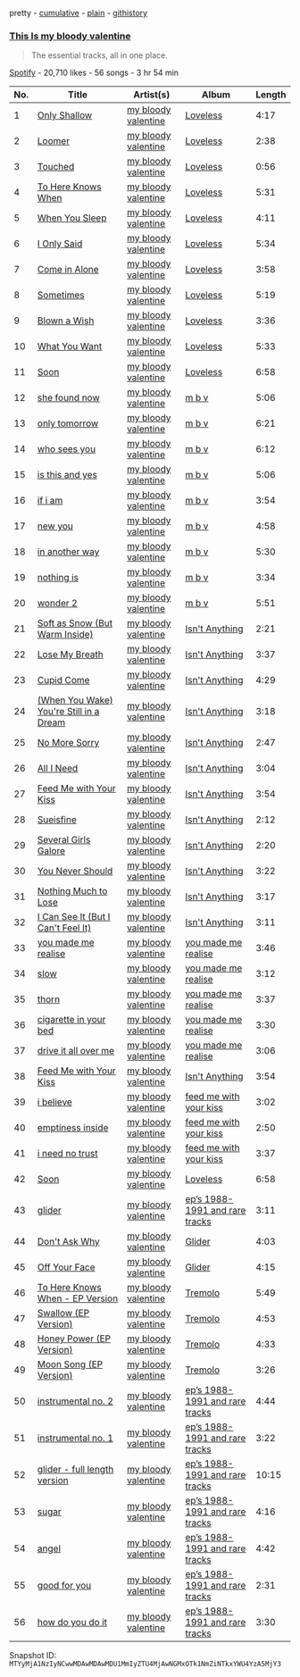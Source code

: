 pretty - [cumulative](/playlists/cumulative/37i9dQZF1DX8axc278uE9F.md) - [plain](/playlists/plain/37i9dQZF1DX8axc278uE9F) - [githistory](https://github.githistory.xyz/mackorone/spotify-playlist-archive/blob/main/playlists/plain/37i9dQZF1DX8axc278uE9F)

### [This Is my bloody valentine](https://open.spotify.com/playlist/37i9dQZF1DX8axc278uE9F)

> The essential tracks, all in one place.

[Spotify](https://open.spotify.com/user/spotify) - 20,710 likes - 56 songs - 3 hr 54 min

| No. | Title | Artist(s) | Album | Length |
|---|---|---|---|---|
| 1 | [Only Shallow](https://open.spotify.com/track/52UcjsM15hjCQAUbTW2hy1) | [my bloody valentine](https://open.spotify.com/artist/3G3Gdm0ZRAOxLrbyjfhii5) | [Loveless](https://open.spotify.com/album/3GH4IiI6jQAIvnHVdb5FB6) | 4:17 |
| 2 | [Loomer](https://open.spotify.com/track/1kAQmY7yNW6LFdDftDbe1X) | [my bloody valentine](https://open.spotify.com/artist/3G3Gdm0ZRAOxLrbyjfhii5) | [Loveless](https://open.spotify.com/album/3GH4IiI6jQAIvnHVdb5FB6) | 2:38 |
| 3 | [Touched](https://open.spotify.com/track/1I63q5aYjoyai9CI8QXDrn) | [my bloody valentine](https://open.spotify.com/artist/3G3Gdm0ZRAOxLrbyjfhii5) | [Loveless](https://open.spotify.com/album/3GH4IiI6jQAIvnHVdb5FB6) | 0:56 |
| 4 | [To Here Knows When](https://open.spotify.com/track/41R4fI1Z1w2gsJEFQWdeJs) | [my bloody valentine](https://open.spotify.com/artist/3G3Gdm0ZRAOxLrbyjfhii5) | [Loveless](https://open.spotify.com/album/3GH4IiI6jQAIvnHVdb5FB6) | 5:31 |
| 5 | [When You Sleep](https://open.spotify.com/track/3HfEgAaf0koxBpBB8NvGda) | [my bloody valentine](https://open.spotify.com/artist/3G3Gdm0ZRAOxLrbyjfhii5) | [Loveless](https://open.spotify.com/album/3GH4IiI6jQAIvnHVdb5FB6) | 4:11 |
| 6 | [I Only Said](https://open.spotify.com/track/0oiGUMBeL8Bn0csxAl4a1W) | [my bloody valentine](https://open.spotify.com/artist/3G3Gdm0ZRAOxLrbyjfhii5) | [Loveless](https://open.spotify.com/album/3GH4IiI6jQAIvnHVdb5FB6) | 5:34 |
| 7 | [Come in Alone](https://open.spotify.com/track/5NziFO1dYnQPu2EXdTB4UL) | [my bloody valentine](https://open.spotify.com/artist/3G3Gdm0ZRAOxLrbyjfhii5) | [Loveless](https://open.spotify.com/album/3GH4IiI6jQAIvnHVdb5FB6) | 3:58 |
| 8 | [Sometimes](https://open.spotify.com/track/5KBKqxYY263Tr0haAu3fMz) | [my bloody valentine](https://open.spotify.com/artist/3G3Gdm0ZRAOxLrbyjfhii5) | [Loveless](https://open.spotify.com/album/3GH4IiI6jQAIvnHVdb5FB6) | 5:19 |
| 9 | [Blown a Wish](https://open.spotify.com/track/5iaeuSweyKjyrNa47uwwk3) | [my bloody valentine](https://open.spotify.com/artist/3G3Gdm0ZRAOxLrbyjfhii5) | [Loveless](https://open.spotify.com/album/3GH4IiI6jQAIvnHVdb5FB6) | 3:36 |
| 10 | [What You Want](https://open.spotify.com/track/6TQMx46BOs5GHS3hcshYQf) | [my bloody valentine](https://open.spotify.com/artist/3G3Gdm0ZRAOxLrbyjfhii5) | [Loveless](https://open.spotify.com/album/3GH4IiI6jQAIvnHVdb5FB6) | 5:33 |
| 11 | [Soon](https://open.spotify.com/track/7ITRNB9OckYIp2SW2iXU8U) | [my bloody valentine](https://open.spotify.com/artist/3G3Gdm0ZRAOxLrbyjfhii5) | [Loveless](https://open.spotify.com/album/3GH4IiI6jQAIvnHVdb5FB6) | 6:58 |
| 12 | [she found now](https://open.spotify.com/track/4g8Hx6Jg0Qf0t0VGl60pT0) | [my bloody valentine](https://open.spotify.com/artist/3G3Gdm0ZRAOxLrbyjfhii5) | [m b v](https://open.spotify.com/album/2SlSnUYW5bgtdWXVymv18a) | 5:06 |
| 13 | [only tomorrow](https://open.spotify.com/track/7gjo7CYtOAcm0q8hGEHQ23) | [my bloody valentine](https://open.spotify.com/artist/3G3Gdm0ZRAOxLrbyjfhii5) | [m b v](https://open.spotify.com/album/2SlSnUYW5bgtdWXVymv18a) | 6:21 |
| 14 | [who sees you](https://open.spotify.com/track/6MGkqYuQhx5AGMINNj5ZRU) | [my bloody valentine](https://open.spotify.com/artist/3G3Gdm0ZRAOxLrbyjfhii5) | [m b v](https://open.spotify.com/album/2SlSnUYW5bgtdWXVymv18a) | 6:12 |
| 15 | [is this and yes](https://open.spotify.com/track/0pKiRUUo88v5lIiSNZwEwj) | [my bloody valentine](https://open.spotify.com/artist/3G3Gdm0ZRAOxLrbyjfhii5) | [m b v](https://open.spotify.com/album/2SlSnUYW5bgtdWXVymv18a) | 5:06 |
| 16 | [if i am](https://open.spotify.com/track/4RKalKzz6hvzrLWiQVyItO) | [my bloody valentine](https://open.spotify.com/artist/3G3Gdm0ZRAOxLrbyjfhii5) | [m b v](https://open.spotify.com/album/2SlSnUYW5bgtdWXVymv18a) | 3:54 |
| 17 | [new you](https://open.spotify.com/track/7lZIMb2AD7T09fZlqOQJ0q) | [my bloody valentine](https://open.spotify.com/artist/3G3Gdm0ZRAOxLrbyjfhii5) | [m b v](https://open.spotify.com/album/2SlSnUYW5bgtdWXVymv18a) | 4:58 |
| 18 | [in another way](https://open.spotify.com/track/06G8mgjP4x4q4ctddKbSNe) | [my bloody valentine](https://open.spotify.com/artist/3G3Gdm0ZRAOxLrbyjfhii5) | [m b v](https://open.spotify.com/album/2SlSnUYW5bgtdWXVymv18a) | 5:30 |
| 19 | [nothing is](https://open.spotify.com/track/0WdbwaMNuy2xKt78S9hOCB) | [my bloody valentine](https://open.spotify.com/artist/3G3Gdm0ZRAOxLrbyjfhii5) | [m b v](https://open.spotify.com/album/2SlSnUYW5bgtdWXVymv18a) | 3:34 |
| 20 | [wonder 2](https://open.spotify.com/track/1BVb62zJabdiVOpOxheQoX) | [my bloody valentine](https://open.spotify.com/artist/3G3Gdm0ZRAOxLrbyjfhii5) | [m b v](https://open.spotify.com/album/2SlSnUYW5bgtdWXVymv18a) | 5:51 |
| 21 | [Soft as Snow \(But Warm Inside\)](https://open.spotify.com/track/06kqVxin2I9UDejcTUFqIl) | [my bloody valentine](https://open.spotify.com/artist/3G3Gdm0ZRAOxLrbyjfhii5) | [Isn't Anything](https://open.spotify.com/album/3mnv6nzZV5AQhDG7OUsLdo) | 2:21 |
| 22 | [Lose My Breath](https://open.spotify.com/track/1Ma06PrhbT07YFTlM48rAK) | [my bloody valentine](https://open.spotify.com/artist/3G3Gdm0ZRAOxLrbyjfhii5) | [Isn't Anything](https://open.spotify.com/album/3mnv6nzZV5AQhDG7OUsLdo) | 3:37 |
| 23 | [Cupid Come](https://open.spotify.com/track/3IXItfQJeJihUaAQJFW7x2) | [my bloody valentine](https://open.spotify.com/artist/3G3Gdm0ZRAOxLrbyjfhii5) | [Isn't Anything](https://open.spotify.com/album/3mnv6nzZV5AQhDG7OUsLdo) | 4:29 |
| 24 | [\(When You Wake\) You're Still in a Dream](https://open.spotify.com/track/6V6CxbYYEnHWSLYPHJz41Q) | [my bloody valentine](https://open.spotify.com/artist/3G3Gdm0ZRAOxLrbyjfhii5) | [Isn't Anything](https://open.spotify.com/album/3mnv6nzZV5AQhDG7OUsLdo) | 3:18 |
| 25 | [No More Sorry](https://open.spotify.com/track/5B7dSj3fDMG0bwN3D6pUxF) | [my bloody valentine](https://open.spotify.com/artist/3G3Gdm0ZRAOxLrbyjfhii5) | [Isn't Anything](https://open.spotify.com/album/3mnv6nzZV5AQhDG7OUsLdo) | 2:47 |
| 26 | [All I Need](https://open.spotify.com/track/5bPw3HvMAFwAnV7n7ElptT) | [my bloody valentine](https://open.spotify.com/artist/3G3Gdm0ZRAOxLrbyjfhii5) | [Isn't Anything](https://open.spotify.com/album/3mnv6nzZV5AQhDG7OUsLdo) | 3:04 |
| 27 | [Feed Me with Your Kiss](https://open.spotify.com/track/3yRVw6tj1WBOXVwfLkWH9q) | [my bloody valentine](https://open.spotify.com/artist/3G3Gdm0ZRAOxLrbyjfhii5) | [Isn't Anything](https://open.spotify.com/album/3mnv6nzZV5AQhDG7OUsLdo) | 3:54 |
| 28 | [Sueisfine](https://open.spotify.com/track/2jCeHHgdydR2N00tsGkF5O) | [my bloody valentine](https://open.spotify.com/artist/3G3Gdm0ZRAOxLrbyjfhii5) | [Isn't Anything](https://open.spotify.com/album/3mnv6nzZV5AQhDG7OUsLdo) | 2:12 |
| 29 | [Several Girls Galore](https://open.spotify.com/track/7AUXTC2dswY8bos2WQ6wci) | [my bloody valentine](https://open.spotify.com/artist/3G3Gdm0ZRAOxLrbyjfhii5) | [Isn't Anything](https://open.spotify.com/album/3mnv6nzZV5AQhDG7OUsLdo) | 2:20 |
| 30 | [You Never Should](https://open.spotify.com/track/2BdVMjLpO8xaLLm6wB122C) | [my bloody valentine](https://open.spotify.com/artist/3G3Gdm0ZRAOxLrbyjfhii5) | [Isn't Anything](https://open.spotify.com/album/3mnv6nzZV5AQhDG7OUsLdo) | 3:22 |
| 31 | [Nothing Much to Lose](https://open.spotify.com/track/3gOzKbPb3Atac29uUNY08H) | [my bloody valentine](https://open.spotify.com/artist/3G3Gdm0ZRAOxLrbyjfhii5) | [Isn't Anything](https://open.spotify.com/album/3mnv6nzZV5AQhDG7OUsLdo) | 3:17 |
| 32 | [I Can See It \(But I Can't Feel It\)](https://open.spotify.com/track/1Ln2Qxkvq5YhvBVbkG57Ke) | [my bloody valentine](https://open.spotify.com/artist/3G3Gdm0ZRAOxLrbyjfhii5) | [Isn't Anything](https://open.spotify.com/album/3mnv6nzZV5AQhDG7OUsLdo) | 3:11 |
| 33 | [you made me realise](https://open.spotify.com/track/6XXcWVWc4Y8Msqypisg105) | [my bloody valentine](https://open.spotify.com/artist/3G3Gdm0ZRAOxLrbyjfhii5) | [you made me realise](https://open.spotify.com/album/2koh1DylbwkKhvxGMpA4HJ) | 3:46 |
| 34 | [slow](https://open.spotify.com/track/0YY6lMfcrZEa7BTn16MK7I) | [my bloody valentine](https://open.spotify.com/artist/3G3Gdm0ZRAOxLrbyjfhii5) | [you made me realise](https://open.spotify.com/album/2koh1DylbwkKhvxGMpA4HJ) | 3:12 |
| 35 | [thorn](https://open.spotify.com/track/3kGDYOXxPrIZSo612DYIeC) | [my bloody valentine](https://open.spotify.com/artist/3G3Gdm0ZRAOxLrbyjfhii5) | [you made me realise](https://open.spotify.com/album/2koh1DylbwkKhvxGMpA4HJ) | 3:37 |
| 36 | [cigarette in your bed](https://open.spotify.com/track/6F7Es4pX9loG3v30IhZmSq) | [my bloody valentine](https://open.spotify.com/artist/3G3Gdm0ZRAOxLrbyjfhii5) | [you made me realise](https://open.spotify.com/album/2koh1DylbwkKhvxGMpA4HJ) | 3:30 |
| 37 | [drive it all over me](https://open.spotify.com/track/6ruc46esqrjq8dA1PFiSjb) | [my bloody valentine](https://open.spotify.com/artist/3G3Gdm0ZRAOxLrbyjfhii5) | [you made me realise](https://open.spotify.com/album/2koh1DylbwkKhvxGMpA4HJ) | 3:06 |
| 38 | [Feed Me with Your Kiss](https://open.spotify.com/track/3yRVw6tj1WBOXVwfLkWH9q) | [my bloody valentine](https://open.spotify.com/artist/3G3Gdm0ZRAOxLrbyjfhii5) | [Isn't Anything](https://open.spotify.com/album/3mnv6nzZV5AQhDG7OUsLdo) | 3:54 |
| 39 | [i believe](https://open.spotify.com/track/1ots2Slrslc9yU4yqAiFfG) | [my bloody valentine](https://open.spotify.com/artist/3G3Gdm0ZRAOxLrbyjfhii5) | [feed me with your kiss](https://open.spotify.com/album/32urJuNJoupcMIDo9FRoaD) | 3:02 |
| 40 | [emptiness inside](https://open.spotify.com/track/5Y1vsIHzNwzRwetpCLztDJ) | [my bloody valentine](https://open.spotify.com/artist/3G3Gdm0ZRAOxLrbyjfhii5) | [feed me with your kiss](https://open.spotify.com/album/32urJuNJoupcMIDo9FRoaD) | 2:50 |
| 41 | [i need no trust](https://open.spotify.com/track/5WkBry0VEM3f4xhDhQU4Cu) | [my bloody valentine](https://open.spotify.com/artist/3G3Gdm0ZRAOxLrbyjfhii5) | [feed me with your kiss](https://open.spotify.com/album/32urJuNJoupcMIDo9FRoaD) | 3:37 |
| 42 | [Soon](https://open.spotify.com/track/7ITRNB9OckYIp2SW2iXU8U) | [my bloody valentine](https://open.spotify.com/artist/3G3Gdm0ZRAOxLrbyjfhii5) | [Loveless](https://open.spotify.com/album/3GH4IiI6jQAIvnHVdb5FB6) | 6:58 |
| 43 | [glider](https://open.spotify.com/track/4x81fOrnfPfx9Vfn6neDam) | [my bloody valentine](https://open.spotify.com/artist/3G3Gdm0ZRAOxLrbyjfhii5) | [ep’s 1988\-1991 and rare tracks](https://open.spotify.com/album/3OKQrIvUbcJN9kcFLmycsk) | 3:11 |
| 44 | [Don't Ask Why](https://open.spotify.com/track/3YsLo6O3bxt0NhsDOgxBAd) | [my bloody valentine](https://open.spotify.com/artist/3G3Gdm0ZRAOxLrbyjfhii5) | [Glider](https://open.spotify.com/album/3oSLMALBuos75AqBHPdLrJ) | 4:03 |
| 45 | [Off Your Face](https://open.spotify.com/track/7hrQx8C3rT5R447bmNnq5Y) | [my bloody valentine](https://open.spotify.com/artist/3G3Gdm0ZRAOxLrbyjfhii5) | [Glider](https://open.spotify.com/album/3oSLMALBuos75AqBHPdLrJ) | 4:15 |
| 46 | [To Here Knows When \- EP Version](https://open.spotify.com/track/46L5rLfjCdaoPhWQilD8oe) | [my bloody valentine](https://open.spotify.com/artist/3G3Gdm0ZRAOxLrbyjfhii5) | [Tremolo](https://open.spotify.com/album/03UHwtQ59jUS4l8C1bekMA) | 5:49 |
| 47 | [Swallow \(EP Version\)](https://open.spotify.com/track/4lYac7OxuhaKYV75XDkRBS) | [my bloody valentine](https://open.spotify.com/artist/3G3Gdm0ZRAOxLrbyjfhii5) | [Tremolo](https://open.spotify.com/album/03UHwtQ59jUS4l8C1bekMA) | 4:53 |
| 48 | [Honey Power \(EP Version\)](https://open.spotify.com/track/63iAjv9t4EWVzwshRZBQst) | [my bloody valentine](https://open.spotify.com/artist/3G3Gdm0ZRAOxLrbyjfhii5) | [Tremolo](https://open.spotify.com/album/03UHwtQ59jUS4l8C1bekMA) | 4:33 |
| 49 | [Moon Song \(EP Version\)](https://open.spotify.com/track/4Yzom8WJVugy6Z1A58d1gp) | [my bloody valentine](https://open.spotify.com/artist/3G3Gdm0ZRAOxLrbyjfhii5) | [Tremolo](https://open.spotify.com/album/03UHwtQ59jUS4l8C1bekMA) | 3:26 |
| 50 | [instrumental no\. 2](https://open.spotify.com/track/1Y1ya8FWKj1HB8x60OFYJm) | [my bloody valentine](https://open.spotify.com/artist/3G3Gdm0ZRAOxLrbyjfhii5) | [ep’s 1988\-1991 and rare tracks](https://open.spotify.com/album/5WsJNCwUQ5rY7kF1hc8v6M) | 4:44 |
| 51 | [instrumental no\. 1](https://open.spotify.com/track/13wEICW3CjciCeZLqHeVwl) | [my bloody valentine](https://open.spotify.com/artist/3G3Gdm0ZRAOxLrbyjfhii5) | [ep’s 1988\-1991 and rare tracks](https://open.spotify.com/album/5WsJNCwUQ5rY7kF1hc8v6M) | 3:22 |
| 52 | [glider \- full length version](https://open.spotify.com/track/1Vfmi25Jsob9Jf7NuSppR6) | [my bloody valentine](https://open.spotify.com/artist/3G3Gdm0ZRAOxLrbyjfhii5) | [ep’s 1988\-1991 and rare tracks](https://open.spotify.com/album/5WsJNCwUQ5rY7kF1hc8v6M) | 10:15 |
| 53 | [sugar](https://open.spotify.com/track/16NOmBR3raJY5sHconK8yS) | [my bloody valentine](https://open.spotify.com/artist/3G3Gdm0ZRAOxLrbyjfhii5) | [ep’s 1988\-1991 and rare tracks](https://open.spotify.com/album/5WsJNCwUQ5rY7kF1hc8v6M) | 4:16 |
| 54 | [angel](https://open.spotify.com/track/2jOBwq2JmfVjSgdp2QQY95) | [my bloody valentine](https://open.spotify.com/artist/3G3Gdm0ZRAOxLrbyjfhii5) | [ep’s 1988\-1991 and rare tracks](https://open.spotify.com/album/5WsJNCwUQ5rY7kF1hc8v6M) | 4:42 |
| 55 | [good for you](https://open.spotify.com/track/5zgkge9gBpaJMY7lQrd0Da) | [my bloody valentine](https://open.spotify.com/artist/3G3Gdm0ZRAOxLrbyjfhii5) | [ep’s 1988\-1991 and rare tracks](https://open.spotify.com/album/5WsJNCwUQ5rY7kF1hc8v6M) | 2:31 |
| 56 | [how do you do it](https://open.spotify.com/track/2jJT9MZARgzt37l9F3m2dG) | [my bloody valentine](https://open.spotify.com/artist/3G3Gdm0ZRAOxLrbyjfhii5) | [ep’s 1988\-1991 and rare tracks](https://open.spotify.com/album/5WsJNCwUQ5rY7kF1hc8v6M) | 3:30 |

Snapshot ID: `MTYyMjA1NzIyNCwwMDAwMDAwMDU1MmIyZTU4MjAwNGMxOTk1NmZiNTkxYWU4YzA5MjY3`
